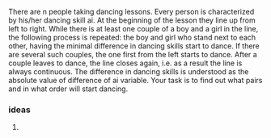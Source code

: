 There are n people taking dancing lessons. Every person is characterized by his/her dancing skill ai. At the beginning of the lesson they line up from left to right. While there is at least one couple of a boy and a girl in the line, the following process is repeated: the boy and girl who stand next to each other, having the minimal difference in dancing skills start to dance. If there are several such couples, the one first from the left starts to dance. After a couple leaves to dance, the line closes again, i.e. as a result the line is always continuous. The difference in dancing skills is understood as the absolute value of difference of ai variable. Your task is to find out what pairs and in what order will start dancing.


### ideas
1. 